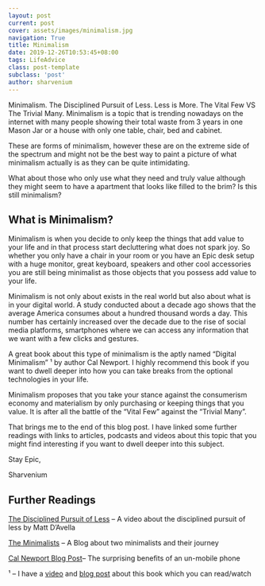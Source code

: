 ```yaml
---
layout: post
current: post
cover: assets/images/minimalism.jpg
navigation: True
title: Minimalism 
date: 2019-12-26T10:53:45+08:00
tags: LifeAdvice
class: post-template
subclass: 'post'
author: sharvenium
---
```

Minimalism. The Disciplined Pursuit of Less. Less is More. The Vital Few VS The Trivial Many. Minimalism is a topic that is trending nowadays on the internet with many people showing their total waste from 3 years in one Mason Jar or a house with only one table, chair, bed and cabinet. 

These are forms of minimalism, however these are on the extreme side of the spectrum and might not be the best way to paint a picture of what minimalism actually is as they can be quite intimidating.

What about those who only use what they need and truly value although they might seem to have a apartment that looks like filled to the brim? Is this still minimalism?

## What is Minimalism?

Minimalism is when you decide to only keep the things that add value to your life and in that process start decluttering what does not spark joy. So whether you only have a chair in your room or you have an Epic desk setup with a huge monitor, great keyboard, speakers and other cool accessories you are still being minimalist as those objects that you possess add value to your life.

Minimalism is not only about exists in the real world but also about what is in your digital world. A study conducted about a decade ago shows that the average America consumes about a hundred thousand words a day. This number has certainly increased over the decade due to the rise of social media platforms, smartphones where we can access any information that we want with a few clicks and gestures.

A great book about this type of minimalism is the aptly named &#8220;Digital Minimalism&#8221; ¹ by author Cal Newport. I highly recommend this book if you want to dwell deeper into how you can take breaks from the optional technologies in your life.

Minimalism proposes that you take your stance against the consumerism economy and materialism by only purchasing or keeping things that you value. It is after all the battle of the &#8220;Vital Few&#8221; against the &#8220;Trivial Many&#8221;.

That brings me to the end of this blog post. I have linked some further readings with links to articles, podcasts and videos about this topic that you might find interesting if you want to dwell deeper into this subject.

Stay Epic,

Sharvenium

## Further Readings


[The Disciplined Pursuit of Less](https://www.youtube.com/watch?v=hsFefdPhL3w) &#8211; A video about the disciplined pursuit of less by Matt D&#8217;Avella

[The Minimalists](https://www.theminimalists.com) &#8211; A Blog about two minimalists and their journey

[Cal Newport Blog Post](https://www.calnewport.com/blog/2019/09/03/on-the-surprising-benefits-of-an-un-mobile-phone/)&#8211; The surprising benefits of an un-mobile phone

¹ &#8211; I have a [video](https://www.youtube.com/watch?v=ToEo8cdQ2To) and [blog post](https://sharvesh.com/the-slotmachine-in-our-pockets/) about this book which you can read/watch